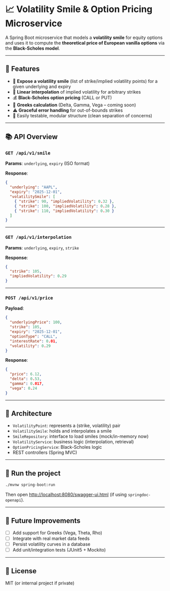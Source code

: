 # 📈 Volatility Smile & Option Pricing Microservice

A Spring Boot microservice that models a **volatility smile** for equity options and uses it to compute the **theoretical price of European vanilla options** via the **Black-Scholes model**.

---

## 🎯 Features

- 🧊 **Expose a volatility smile** (list of strike/implied volatility points) for a given underlying and expiry
- 📐 **Linear interpolation** of implied volatility for arbitrary strikes
- 💰 **Black-Scholes option pricing** (CALL or PUT)
- 🧠 **Greeks calculation** (Delta, Gamma, Vega – coming soon)
- ⚠️ **Graceful error handling** for out-of-bounds strikes
- 🧪 Easily testable, modular structure (clean separation of concerns)

---

## 📚 API Overview

### `GET /api/v1/smile`

**Params**: `underlying`, `expiry` (ISO format)

**Response**:
```json
{
  "underlying": "AAPL",
  "expiry": "2025-12-01",
  "volatilitySmile": [
    { "strike": 90, "impliedVolatility": 0.32 },
    { "strike": 100, "impliedVolatility": 0.28 },
    { "strike": 110, "impliedVolatility": 0.30 }
  ]
}
```

---

### `GET /api/v1/interpolation`

**Params**: `underlying`, `expiry`, `strike`

**Response**:
```json
{
  "strike": 105,
  "impliedVolatility": 0.29
}
```

---

### `POST /api/v1/price`

**Payload**:
```json
{
  "underlyingPrice": 100,
  "strike": 105,
  "expiry": "2025-12-01",
  "optionType": "CALL",
  "interestRate": 0.01,
  "volatility": 0.29
}
```

**Response**:
```json
{
  "price": 6.12,
  "delta": 0.53,
  "gamma": 0.017,
  "vega": 0.24
}
```

---

## 🧱 Architecture

- `VolatilityPoint`: represents a (strike, volatility) pair
- `VolatilitySmile`: holds and interpolates a smile
- `SmileRepository`: interface to load smiles (mock/in-memory now)
- `VolatilityService`: business logic (interpolation, retrieval)
- `OptionPricingService`: Black-Scholes logic
- REST controllers (Spring MVC)

---

## 🧪 Run the project

```bash
./mvnw spring-boot:run
```

Then open [http://localhost:8080/swagger-ui.html](http://localhost:8080/swagger-ui.html) (if using `springdoc-openapi`).

---

## 🚧 Future Improvements

- [ ] Add support for Greeks (Vega, Theta, Rho)
- [ ] Integrate with real market data feeds
- [ ] Persist volatility curves in a database
- [ ] Add unit/integration tests (JUnit5 + Mockito)

---

## 📜 License

MIT (or internal project if private)